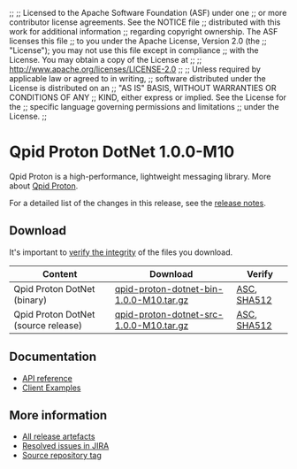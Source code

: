 ;;
;; Licensed to the Apache Software Foundation (ASF) under one
;; or more contributor license agreements.  See the NOTICE file
;; distributed with this work for additional information
;; regarding copyright ownership.  The ASF licenses this file
;; to you under the Apache License, Version 2.0 (the
;; "License"); you may not use this file except in compliance
;; with the License.  You may obtain a copy of the License at
;;
;;   http://www.apache.org/licenses/LICENSE-2.0
;;
;; Unless required by applicable law or agreed to in writing,
;; software distributed under the License is distributed on an
;; "AS IS" BASIS, WITHOUT WARRANTIES OR CONDITIONS OF ANY
;; KIND, either express or implied.  See the License for the
;; specific language governing permissions and limitations
;; under the License.
;;

# Qpid Proton DotNet 1.0.0-M10

Qpid Proton is a high-performance, lightweight messaging library. More
about [Qpid Proton]({{site_url}}/proton/index.html).

For a detailed list of the changes in this release, see the [release
notes](release-notes.html).

## Download

It's important to [verify the
integrity]({{site_url}}/download.html#verify-what-you-download) of
the files you download.

| Content | Download | Verify |
|---------|----------|--------|
| Qpid Proton DotNet (binary) | [qpid-proton-dotnet-bin-1.0.0-M10.tar.gz](https://archive.apache.org/dist/qpid/proton-dotnet/1.0.0-M10/qpid-proton-dotnet-bin-1.0.0-M10.tar.gz) | [ASC](https://archive.apache.org/dist/qpid/proton-dotnet/1.0.0-M10/qpid-proton-dotnet-bin-1.0.0-M10.tar.gz.asc), [SHA512](https://archive.apache.org/dist/qpid/proton-dotnet/1.0.0-M10/qpid-proton-dotnet-bin-1.0.0-M10.tar.gz.sha512) |
| Qpid Proton DotNet (source release) | [qpid-proton-dotnet-src-1.0.0-M10.tar.gz](https://archive.apache.org/dist/qpid/proton-dotnet/1.0.0-M10/qpid-proton-dotnet-src-1.0.0-M10.tar.gz) | [ASC](https://archive.apache.org/dist/qpid/proton-dotnet/1.0.0-M10/qpid-proton-dotnet-src-1.0.0-M10.tar.gz.asc), [SHA512](https://archive.apache.org/dist/qpid/proton-dotnet/1.0.0-M10/qpid-proton-dotnet-src-1.0.0-M10.tar.gz.sha512) |

## Documentation


<div class="two-column" markdown="1">

 - [API reference](api/index.html)
 - [Client Examples](https://github.com/apache/qpid-proton-dotnet/tree/1.0.0-M10/examples)

</div>


## More information

 - [All release artefacts](https://archive.apache.org/dist/qpid/proton-dotnet/1.0.0-M10)
 - [Resolved issues in JIRA](https://issues.apache.org/jira/issues/?jql=project+%3D+PROTON+AND+fixVersion+%3D+%27proton-dotnet-1.0.0-M10%27+AND+resolution+%3D+%27fixed%27+ORDER+BY+priority+DESC)
 - [Source repository tag](https://gitbox.apache.org/repos/asf?p=qpid-proton-dotnet.git;a=tag;h=1.0.0-M10)

<script type="text/javascript">
  _deferredFunctions.push(function() {
      if ("1.0.0-M10" === "{{current_proton_dotnet_release}}") {
          _modifyCurrentReleaseLinks();
      }
  });
</script>